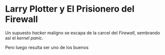 # Larry Plotter y El Prisionero del Firewall

Un supuesto *hacker* maligno se escapa de la carcel del *Firewall*,
sembrando así el *kernel panic*.

Pero luego resulta ser uno de los buenos

